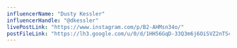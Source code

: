 ```yaml
---
influencerName: "Dusty Kessler"
influencerHandle: "@dkessler"
livePostLink: "https://www.instagram.com/p/B2-AHMsn34o/"
postFileLink: "https://lh3.google.com/u/0/d/1HH56GqD-33Q3m6j6OiSVZ2nTScZWgK4J"
---
```

